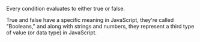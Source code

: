 Every condition evaluates to either true or false. 

True and false have a specific meaning in JavaScript, they're called "Booleans," and along with strings and numbers, they represent a third type of value (or data type) in JavaScript.